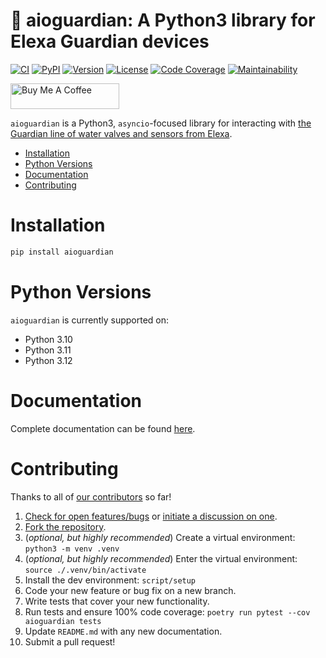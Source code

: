 # 🚰 aioguardian: A Python3 library for Elexa Guardian devices

[![CI][ci-badge]][ci]
[![PyPI][pypi-badge]][pypi]
[![Version][version-badge]][version]
[![License][license-badge]][license]
[![Code Coverage][codecov-badge]][codecov]
[![Maintainability][maintainability-badge]][maintainability]

<a href="https://www.buymeacoffee.com/bachya1208P" target="_blank"><img src="https://cdn.buymeacoffee.com/buttons/default-orange.png" alt="Buy Me A Coffee" height="41" width="174"></a>

`aioguardian` is a Python3, `asyncio`-focused library for interacting with
[the Guardian line of water valves and sensors from Elexa][elexa].

- [Installation](#installation)
- [Python Versions](#python-versions)
- [Documentation](#documentation)
- [Contributing](#contributing)

# Installation

```bash
pip install aioguardian
```

# Python Versions

`aioguardian` is currently supported on:

- Python 3.10
- Python 3.11
- Python 3.12

# Documentation

Complete documentation can be found [here][docs].

# Contributing

Thanks to all of [our contributors][contributors] so far!

1. [Check for open features/bugs][issues] or [initiate a discussion on one][new-issue].
2. [Fork the repository][fork].
3. (_optional, but highly recommended_) Create a virtual environment: `python3 -m venv .venv`
4. (_optional, but highly recommended_) Enter the virtual environment: `source ./.venv/bin/activate`
5. Install the dev environment: `script/setup`
6. Code your new feature or bug fix on a new branch.
7. Write tests that cover your new functionality.
8. Run tests and ensure 100% code coverage: `poetry run pytest --cov aioguardian tests`
9. Update `README.md` with any new documentation.
10. Submit a pull request!

[ci-badge]: https://github.com/bachya/aioguardian/workflows/CI/badge.svg
[ci]: https://github.com/bachya/aioguardian/actions
[codecov-badge]: https://codecov.io/gh/bachya/aioguardian/branch/dev/graph/badge.svg
[codecov]: https://codecov.io/gh/bachya/aioguardian
[contributors]: https://github.com/bachya/aioguardian/graphs/contributors
[docs]: http://aioguardian.readthedocs.io
[elexa]: http://getguardian.com
[fork]: https://github.com/bachya/aioguardian/fork
[issues]: https://github.com/bachya/aioguardian/issues
[license-badge]: https://img.shields.io/pypi/l/aioguardian.svg
[license]: https://github.com/bachya/aioguardian/blob/main/LICENSE
[maintainability-badge]: https://api.codeclimate.com/v1/badges/e6521f4a50efd222be18/maintainability
[maintainability]: https://codeclimate.com/github/bachya/aioguardian/maintainability
[new-issue]: https://github.com/bachya/aioguardian/issues/new
[new-issue]: https://github.com/bachya/aioguardian/issues/new
[pypi-badge]: https://img.shields.io/pypi/v/aioguardian.svg
[pypi]: https://pypi.python.org/pypi/aioguardian
[version-badge]: https://img.shields.io/pypi/pyversions/aioguardian.svg
[version]: https://pypi.python.org/pypi/aioguardian
